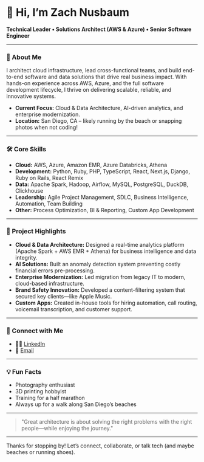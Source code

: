 # 👋 Hi, I’m Zach Nusbaum

**Technical Leader • Solutions Architect (AWS & Azure) • Senior Software Engineer**

---

### 🚀 About Me

I architect cloud infrastructure, lead cross-functional teams, and build end-to-end software and data solutions that drive real business impact. With hands-on experience across AWS, Azure, and the full software development lifecycle, I thrive on delivering scalable, reliable, and innovative systems.

- **Current Focus:** Cloud & Data Architecture, AI-driven analytics, and enterprise modernization.
- **Location:** San Diego, CA – likely running by the beach or snapping photos when not coding!

---

### 🛠️ Core Skills

- **Cloud:** AWS, Azure, Amazon EMR, Azure Databricks, Athena  
- **Development:** Python, Ruby, PHP, TypeScript, React, Next.js, Django, Ruby on Rails, React Remix  
- **Data:** Apache Spark, Hadoop, Airflow, MySQL, PostgreSQL, DuckDB, Clickhouse  
- **Leadership:** Agile Project Management, SDLC, Business Intelligence, Automation, Team Building  
- **Other:** Process Optimization, BI & Reporting, Custom App Development

---

### 🌟 Project Highlights

- **Cloud & Data Architecture:** Designed a real-time analytics platform (Apache Spark + AWS EMR + Athena) for business intelligence and data integrity.
- **AI Solutions:** Built an anomaly detection system preventing costly financial errors pre-processing.
- **Enterprise Modernization:** Led migration from legacy IT to modern, cloud-based infrastructure.
- **Brand Safety Innovation:** Developed a content-filtering system that secured key clients—like Apple Music.
- **Custom Apps:** Created in-house tools for hiring automation, call routing, voicemail transcription, and customer support.

---

### 🔗 Connect with Me

- 👨‍💼 [LinkedIn](https://www.linkedin.com/in/zach-nusbaum/)
- 📧 [Email](mailto:hello@sunlitbytes.com)

---

### 💡 Fun Facts

- Photography enthusiast  
- 3D printing hobbyist  
- Training for a half marathon  
- Always up for a walk along San Diego’s beaches

---

> "Great architecture is about solving the right problems with the right people—while enjoying the journey."

---

Thanks for stopping by! Let’s connect, collaborate, or talk tech (and maybe beaches or running shoes).

<!-- [<img src="https://user-images.githubusercontent.com/37716441/147396484-b7e0ae98-1335-46a3-8636-ca036995b5ed.png" height="150px" width="150px" rel="_blank" />](https://www.credly.com/badges/cac9e369-7d46-420d-afcf-5a21b744dd70/public_url) -->
